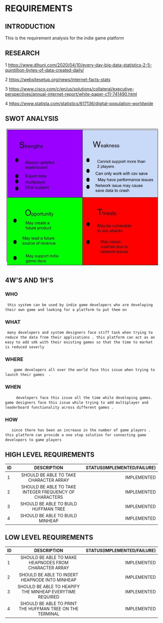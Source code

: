 # REQUIREMENTS
## INTRODUCTION 

This is the requirement analysis for the indie game platform

## RESEARCH 

1 https://www.dihuni.com/2020/04/10/every-day-big-data-statistics-2-5-quintillion-bytes-of-data-created-daily/

2 https://websitesetup.org/news/internet-facts-stats 

3 https://www.cisco.com/c/en/us/solutions/collateral/executive-perspectives/annual-internet-report/white-paper-c11-741490.html

4 https://www.statista.com/statistics/617136/digital-population-worldwide

## SWOT ANALYSIS 

 <img src="swot analysis.jpg" alt="swot analysis "/>








## 4W'S AND 1H'S


 ### WHO 
     this system can be used by indie game developers who are developing their own game and looking for a platform to put them on  

 ### WHAT 
     many developers and system designers face stiff task when trying to reduce the data from their applications . this platform can act as an easy to add sdk with their existing games so that the time to market is reduced severly 
     
 ### WHERE 
        game developers all over the world face this issue when trying to launch their games  .
 ### WHEN
         developers face this issue all the time while developing games. game designers face this issue while trying to add multiplayer and leaderboard functionality across different games .
 ### HOW 
       since there has been an increase in the number of game players . this platform can provide a one stop solution for connecting game developers to game players


## HIGH LEVEL REQUIREMENTS 


| ID       | DESCRIPTION          | STATUS(IMPLEMENTED/FAILURE)  |
| ------------- |:-------------:| -----:|
| 1      | SHOULD BE ABLE TO TAKE CHARACTER ARRAY  | IMPLEMENTED |
| 2     | SHOULD BE ABLE TO TAKE INTEGER FREQUENCY OF CHARACTERS      |   IMPLEMENTED |
| 3 | SHOULD BE ABLE TO BUILD HUFFMAN TREE       |    IMPLEMENTED |
| 4 | SHOULD BE ABLE TO BUILD MINHEAP      |    IMPLEMENTED |
## LOW LEVEL REQUIREMENTS 
| ID       | DESCRIPTION          | STATUS(IMPLEMENTED/FAILURE)  |
| ------------- |:-------------:| -----:|
| 1      | SHOULD BE ABLE TO MAKE HEAPNODES FROM CHARACTER ARRAY  | IMPLEMENTED |
| 2     | SHOULD BE ABLE TO INSERT HEAPNODE INTO MINHEAP      |   IMPLEMENTED |
| 3 | SHOULD BE ABLE TO HEAPIFY THE MINHEAP EVERYTIME REQUIRED      |    IMPLEMENTED |
| 4 | SHOULD BE ABLE TO PRINT THE HUFFMAN TREE  ON THE TERMINAL    |    IMPLEMENTED |
